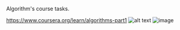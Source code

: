 Algorithm's course tasks.



https://www.coursera.org/learn/algorithms-part1
![alt text](https://camo.githubusercontent.com/c9a9057d8f29d86c7fa5c51045994cffb5874baa485780e0483d1e19ad62f5a0/68747470733a2f2f616c6773342e63732e7072696e6365746f6e2e6564752f636f7665722e706e67)
![image](https://user-images.githubusercontent.com/78164285/228689450-8c480fda-1d1c-46ce-a6c7-1d13bb5df0e0.png)
